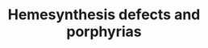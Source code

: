 ---
annotations:
- id: CL:0000182
  parent: native cell
  type: Cell Type Ontology
  value: hepatocyte
- id: DOID:13268
  parent: genetic disease
  type: Disease Ontology
  value: porphyria
- id: PW:0002017
  parent: disease pathway
  type: Pathway Ontology
  value: acute intermittent porphyria pathway
- id: PW:0000218
  parent: regulatory pathway
  type: Pathway Ontology
  value: heme biosynthetic pathway
- id: PW:0001980
  parent: disease pathway
  type: Pathway Ontology
  value: hepatic porphyria pathway
- id: DOID:655
  parent: genetic disease
  type: Disease Ontology
  value: inherited metabolic disorder
- id: PW:0001784
  parent: disease pathway
  type: Pathway Ontology
  value: porphyria pathway
- id: PW:0001589
  parent: disease pathway
  type: Pathway Ontology
  value: inborn error of metabolism pathway
- id: DOID:0060063
  parent: genetic disease
  type: Disease Ontology
  value: sideroblastic anemia 1
- id: PW:0000013
  parent: disease pathway
  type: Pathway Ontology
  value: disease pathway
- id: DOID:13270
  parent: genetic disease
  type: Disease Ontology
  value: erythropoietic protoporphyria
- id: DOID:3132
  parent: genetic disease
  type: Disease Ontology
  value: porphyria cutanea tarda
- id: DOID:3890
  parent: genetic disease
  type: Disease Ontology
  value: acute intermittent porphyria
- id: DOID:3133
  parent: genetic disease
  type: Disease Ontology
  value: acute porphyria
- id: PW:0002216
  parent: disease pathway
  type: Pathway Ontology
  value: erythropoietic porphyria pathway
- id: DOID:13271
  parent: genetic disease
  type: Disease Ontology
  value: cutaneous porphyria
- id: DOID:5230
  parent: genetic disease
  type: Disease Ontology
  value: hepatoerythropoietic porphyria
- id: PW:0000001
  type: Pathway Ontology
  value: pathway
authors:
- Juliajohnsson
- DeSl
description: Defects in the heme biosynthesis in a hepatocyte can result in specific
  metabolic disorders called porphyrias. These diseases can be split into two categories,
  namely acute porphyrias and non-acute porphyrias. Acute hepatic porphyria (AIP),
  variegate porphyria (VP), hereditary coproporphyria (HCP), and Doss porphyria (ALADP)
  are all part of the acute-hepatic porphyrias. This type is often associated with
  an overproduction of neurotoxic porphyrins and porphyrin precursors.   The non-acute
  porphyrias include, porphyria cutanea tarda, erythropoietic porphyria, and congenital
  erythropoietic porphyria. These diseases are instead characterised by photosensitivity
  of the skin and in severe cases liver damage, caused by porphyrins. Another type
  of porphyria are the X-linked protoporphyria diseases, which are a result of a gain
  of function mutation in the 5-aminolevulinic acid synthase 2 gene. This causes an
  accumulation of protoporphyrin IX.  The disease present in the patient is determined
  by what enzyme is affected in the heme biosynthesis pathway. This pathway has been
  constructed using chapter 33 of the book; Physician's Guide to the Diagnosis, Treatment,
  and Follow-Up of Inherited Metabolic Diseases (first edition), by N.Blau et al (ISBN
  3642403360 (978-3642403361)).
last-edited: 2022-02-24
organisms:
- Homo sapiens
redirect_from:
- /index.php/Pathway:WP5169
- /instance/WP5169
- /instance/WP5169_r122351
revision: r122351
schema-jsonld:
- '@context': https://schema.org/
  '@id': https://wikipathways.github.io/pathways/WP5169.html
  '@type': Dataset
  creator:
    '@type': Organization
    name: WikiPathways
  description: Defects in the heme biosynthesis in a hepatocyte can result in specific
    metabolic disorders called porphyrias. These diseases can be split into two categories,
    namely acute porphyrias and non-acute porphyrias. Acute hepatic porphyria (AIP),
    variegate porphyria (VP), hereditary coproporphyria (HCP), and Doss porphyria
    (ALADP) are all part of the acute-hepatic porphyrias. This type is often associated
    with an overproduction of neurotoxic porphyrins and porphyrin precursors.   The
    non-acute porphyrias include, porphyria cutanea tarda, erythropoietic porphyria,
    and congenital erythropoietic porphyria. These diseases are instead characterised
    by photosensitivity of the skin and in severe cases liver damage, caused by porphyrins.
    Another type of porphyria are the X-linked protoporphyria diseases, which are
    a result of a gain of function mutation in the 5-aminolevulinic acid synthase
    2 gene. This causes an accumulation of protoporphyrin IX.  The disease present
    in the patient is determined by what enzyme is affected in the heme biosynthesis
    pathway. This pathway has been constructed using chapter 33 of the book; Physician's
    Guide to the Diagnosis, Treatment, and Follow-Up of Inherited Metabolic Diseases
    (first edition), by N.Blau et al (ISBN 3642403360 (978-3642403361)).
  keywords:
  - ALAD
  - ALAS1
  - ALAS2
  - CPOX
  - Coproporphyrinogen I
  - Coproporphyrinogen III
  - FECH
  - Glycine
  - HMBS
  - Heptacarboxylporphyrin III
  - Heptaporphyrin
  - Hexacarboxylporphyrin I
  - Hexacarboxylporphyrin III
  - PPOX
  - Pentacarboxyl porphyrinogen III
  - Pentacarboxylporphyrin I
  - Porphobilinogen
  - Protoheme
  - Protoporphyrinogen IX
  - UROD
  - UROS
  - Uroporphyrinogen I
  - Uroporphyrinogen III
  - delta-aminolevulinic acid
  - hydroxymethylbilane
  - protoporphyrin IX
  - succinyl-CoA
  license: CC0
  name: Hemesynthesis defects and porphyrias
seo: CreativeWork
title: Hemesynthesis defects and porphyrias
wpid: WP5169
---